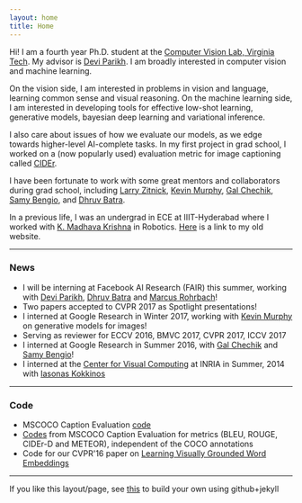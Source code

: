 ```yaml
---
layout: home
title: Home
---
```


Hi! I am a fourth year Ph.D. student at the <a href='https://filebox.ece.vt.edu/~parikh/CVL.html'>Computer Vision Lab, Virginia Tech</a>. My advisor is <a href='http://filebox.ece.vt.edu/~parikh'>Devi Parikh</a>. I am broadly interested in computer vision and machine learning.

On the vision side, I am interested in problems in vision and language, learning common sense and visual reasoning. On the machine learning side, I am interested in developing tools for effective low-shot learning, generative models, bayesian deep learning and variational inference.

I also care about issues of how we evaluate our models, as we edge towards higher-level AI-complete tasks. In my first project in grad school, I worked on a (now popularly used) evaluation metric for image captioning called <a href="http://vrama91.github.io/cider/">CIDEr</a>. 

I have been fortunate to work with some great mentors and collaborators during grad school, including <a href="http://larryzitnick.org/">Larry Zitnick</a>,
<a href="https://www.cs.ubc.ca/~murphyk/">Kevin Murphy</a>,
<a href="http://ai.stanford.edu/~gal/">Gal Chechik</a>, <a href="http://bengio.abracadoudou.com/">Samy Bengio</a>,
 and <a href="http://www.cc.gatech.edu/~dbatra/index.html">Dhruv Batra</a>.

In a previous life, I was an undergrad in ECE at IIIT-Hyderabad where I worked with <a href='http://www.iiit.ac.in/people/faculty/mkrishna'>K. Madhava Krishna</a> in Robotics. <a href='https://sites.google.com/site/vrama91/'>Here</a> is a link to my old website.
<hr/>

<h3>News</h3>
<ul>
<li> I will be interning at Facebook AI Research (FAIR) this summer, working with <a href='http://filebox.ece.vt.edu/~parikh'>Devi Parikh</a>, <a href="http://www.cc.gatech.edu/~dbatra/index.html">Dhruv Batra</a> and <a href="http://rohrbach.vision/">Marcus Rohrbach</a>!</li>
<li> Two papers accepted to CVPR 2017 as Spotlight presentations! </li>
<li> I interned at Google Research in Winter 2017, working with <a href="http://research.google.com/pubs/KevinMurphy.html">Kevin Murphy</a> on generative models for images!</li>
<li> Serving as reviewer for ECCV 2016, BMVC 2017, CVPR 2017, ICCV 2017</li>
<li> I interned at Google Research in Summer 2016, with <a href="http://ai.stanford.edu/~gal/">Gal Chechik</a> and <a href="http://bengio.abracadoudou.com/">Samy Bengio</a>!</li>
<li> I interned at the <a href='http://cvn.ecp.fr/'>Center for Visual Computing</a> at INRIA in Summer, 2014 with <a href="http://cvn.ecp.fr/personnel/iasonas/">Iasonas Kokkinos</a></li>
</ul>
<hr/>

<h3>Code</h3>
<ul>
<li> MSCOCO Caption Evaluation <a href="https://github.com/tylin/coco-caption"> code</a></li>
<li> <a href="https://github.com/vrama91/coco-caption">Codes</a> from MSCOCO Caption Evaluation for metrics (BLEU, ROUGE, CIDEr-D and METEOR), independent of the COCO annotations </li>
<li> Code for our CVPR'16 paper on <a href="https://github.com/satwikkottur/VisualWord2Vec">Learning Visually Grounded Word Embeddings</a>
</ul>	

<hr/>
If you like this layout/page, see <a href='demo-post'>this</a> to build your own using github+jekyll 
